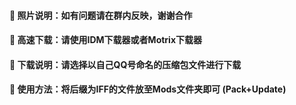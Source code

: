 #### 🏀 照片说明：如有问题请在群内反映，谢谢合作

#### 🚀 高速下载：请使用IDM下载器或者Motrix下载器

#### 🎨 下载说明：请选择以自己QQ号命名的压缩包文件进行下载

#### 🎉 使用方法：将后缀为IFF的文件放至Mods文件夹即可 (Pack+Update)
